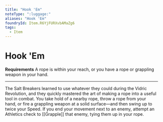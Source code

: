 ```yaml
---
title: "Hook 'Em"
noteType: ":luggage:"
aliases: "Hook 'Em"
foundryId: Item.R6YjFURXvbAMaZg6
tags:
  - Item
---
```


# Hook 'Em

**Requirements** A rope is within your reach, or you have a rope or grappling weapon in your hand.

* * *

The Salt Breakers learned to use whatever they could during the Vidric Revolution, and they quickly mastered the art of making a rope into a useful tool in combat. You take hold of a nearby rope, throw a rope from your hand, or fire a grappling weapon at a solid surface—and then swing up to twice your Speed. If you end your movement next to an enemy, attempt an Athletics check to [[Grapple]] that enemy, tying them up in your rope.
